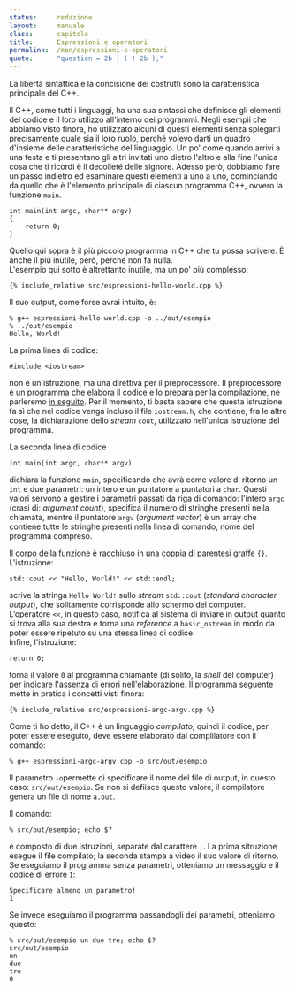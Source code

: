 ```yaml
---
status:     redazione
layout:     manuale
class:      capitolo
title:      Espressioni e operatori
permalink:  /man/espressioni-e-operatori
quote:      "question = 2b | ( ! 2b );"
---
```


La libertà sintattica e la concisione dei costrutti sono la caratteristica principale del C++.

Il C++, come tutti i linguaggi, ha una sua sintassi che definisce gli elementi del codice e il loro utilizzo all'interno dei programmi.
Negli esempii che abbiamo visto finora, ho utilizzato alcuni di questi elementi senza spiegarti precisamente quale sia il loro ruolo, perché volevo darti un quadro d'insieme delle caratteristiche del linguaggio.
Un po' come quando arrivi a una festa e ti presentano gli altri invitati uno dietro l'altro e alla fine l'unica cosa che ti ricordi è il decolleté delle signore.
Adesso però, dobbiamo fare un passo indietro ed esaminare questi elementi a uno a uno, cominciando da quello che è l'elemento principale di ciascun programma C++, ovvero la funzione `main`.


```
int main(int argc, char** argv)
{    
    return 0;
}
```

Quello qui sopra è il più piccolo programma in C++ che tu possa scrivere.
È anche il più inutile, però, perché non fa nulla.  
L'esempio qui sotto è altrettanto inutile, ma un po' più complesso:

```
{% include_relative src/espressioni-hello-world.cpp %}
```

Il suo output, come forse avrai intuito, è:

```
% g++ espressioni-hello-world.cpp -o ../out/esempio
% ../out/esempio 
Hello, World!
```

La prima linea di codice:

``` 
#include <iostream>
```

non è un'istruzione, ma una direttiva per il preprocessore. 
Il preprocessore è un programma che elabora il codice e lo prepara per la compilazione, ne parleremo [in seguito](/man/preprocessore).
Per il momento, ti basta sapere che questa istruzione fa sì che nel codice venga incluso il file `iostream.h`, che contiene, fra le altre cose, la dichiarazione dello *stream* `cout`, utilizzato nell'unica istruzione del programma.

La seconda linea di codice

```
int main(int argc, char** argv)
```

dichiara la funzione `main`, specificando che avrà come valore di ritorno un `int` e due parametri: un intero e un puntatore a puntatori a `char`.
Questi valori servono a gestire i parametri passati da riga di comando: l'intero `argc` (crasi di: *argument count*), specifica il numero di stringhe presenti nella chiamata, mentre il puntatore `argv` (*argument vector*) è un array che contiene tutte le stringhe presenti nella linea di comando, nome del programma compreso.

Il corpo della funzione è racchiuso in una coppia di parentesi graffe `{}`.
L'istruzione:

```
std::cout << "Hello, World!" << std::endl;
```

scrive la stringa `Hello World!` sullo *stream* `std::cout` (*standard character output*), che solitamente corrisponde allo schermo del computer.
L’operatore `<<`, in questo caso, notifica al sistema di inviare in output quanto si trova alla sua destra e torna una *reference* a `basic_ostream` in modo da poter essere ripetuto su una st­essa linea di codice.  
Infine, l'istruzione:

```
return 0;
```

torna il valore `0` al programma chiamante (di solito, la *shell* del computer) per indicare l'assenza di errori nell'elaborazione.
Il programma seguente mette in pratica i concetti visti finora:

```
{% include_relative src/espressioni-argc-argv.cpp %}
```

Come ti ho detto, il C++ è un linguaggio *compilato*, quindi il codice, per poter essere eseguito, deve essere elaborato dal complilatore con il comando:

```
% g++ espressioni-argc-argv.cpp -o src/out/esempio
```

Il parametro `-o`permette di specificare il nome del file di output, in questo caso: `src/out/esempio`.
Se non si defiisce questo valore, il compilatore genera un file di nome `a.out`.

Il comando:

```
% src/out/esempio; echo $?                                  
```

è composto di due istruzioni, separate dal carattere `;`.
La prima sitruzione esegue il file compilato; la seconda stampa a video il suo valore di ritorno.
Se eseguiamo il programma senza parametri, otteniamo un messaggio e il codice di errore `1`:

```
Specificare almeno un parametro!
1
```

Se invece eseguiamo il programma passandogli dei parametri, otteniamo questo:

```
% src/out/esempio un due tre; echo $?
src/out/esempio
un
due
tre
0
```

<!--

Utlizzare l'peratore `delete` per illustrare il rapporto del C’hi++ con la morte, che non è più considerata un nemico da combattere, ma un fenomeno naturale necessario al buon funzonamento dell’Universo. Questo approccio si rirova anche nel precetto:

    Amiamo ciò che ci ucciderà (se tutto va bene) 

Ho messo intenzionalmente il capitolo sull'algebra booleana DOPO quello sugli operatori per dimostrare come i concetti di vero/falso giusto/sbagliato debbano essere definiti per prima cosa

## operatori

### operatore di negazione

la negazione e il paradosso come metodo per comprendere ciò che non è
di per sé evidente

### operatore di incremento
mettere qui, perché servono nel codice seguente
## cicli

### ciclo for

### ciclo while

### ciclo do-while

-->
